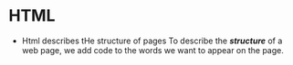 # HTML 
- Html  describes tHe structure of pages
To describe the ***structure*** of a web page, we add code to the words we want to appear on the page.
